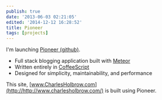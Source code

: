```yaml
---
publish: true
date: '2013-06-03 02:21:05'
edited: '2014-12-12 16:28:52'
title: Pioneer
tags: [projects]
---
```


I'm launching [Pioneer (github)](http://github.com/CharlesHolbrow/Pioneer).

- Full stack blogging application built with [Meteor](http://meteor.com)
- Written entirely in [CoffeeScript](http://coffeescript.org/)
- Designed for simplicity, maintainability, and performance

This site, [www.CharlesHolbrow.com](http://http://www.charlesholbrow.com/) is built using Pioneer.
